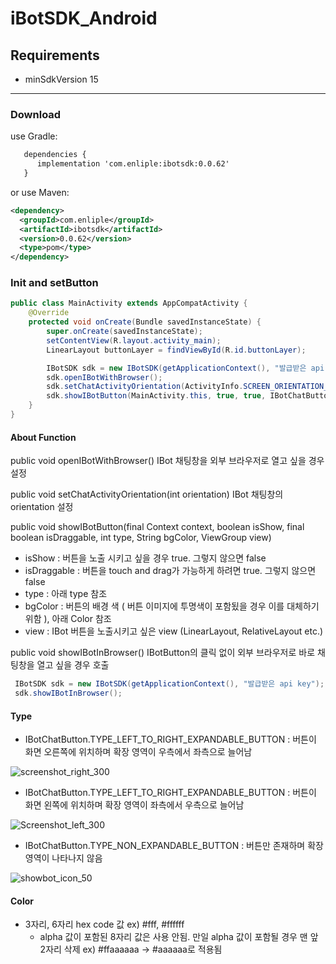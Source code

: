 # iBotSDK_Android

## Requirements
* minSdkVersion 15

---
### Download
use Gradle:

```xml
   dependencies {
      implementation 'com.enliple:ibotsdk:0.0.62'
   }
```
or use Maven:

```xml
<dependency>
  <groupId>com.enliple</groupId>
  <artifactId>ibotsdk</artifactId>
  <version>0.0.62</version>
  <type>pom</type>
</dependency>
```

### Init and setButton
```java
public class MainActivity extends AppCompatActivity {
    @Override
    protected void onCreate(Bundle savedInstanceState) {
        super.onCreate(savedInstanceState);
        setContentView(R.layout.activity_main);
        LinearLayout buttonLayer = findViewById(R.id.buttonLayer);

        IBotSDK sdk = new IBotSDK(getApplicationContext(), "발급받은 api key");
        sdk.openIBotWithBrowser();
        sdk.setChatActivityOrientation(ActivityInfo.SCREEN_ORIENTATION_PORTRAIT);
        sdk.showIBotButton(MainActivity.this, true, true, IBotChatButton.TYPE_RIGHT_TO_LEFT_EXPANDABLE_BUTTON, "#ffffff", buttonLayer);
    }
}
```
#### About Function
public void openIBotWithBrowser()
 IBot 채팅창을 외부 브라우저로 열고 싶을 경우 설정

public void setChatActivityOrientation(int orientation)
 IBot 채팅창의 orientation 설정

public void showIBotButton(final Context context, boolean isShow, final boolean isDraggable, int type, String bgColor, ViewGroup view)
 - isShow : 버튼을 노출 시키고 싶을 경우 true. 그렇지 않으면 false
 - isDraggable : 버튼을 touch and drag가 가능하게 하려면 true. 그렇지 않으면 false
 - type : 아래 type 참조
 - bgColor : 버튼의 배경 색 ( 버튼 이미지에 투명색이 포함됬을 경우 이를 대체하기 위함 ), 아래 Color 참조
 - view : IBot 버튼을 노출시키고 싶은 view (LinearLayout, RelativeLayout etc.)

public void showIBotInBrowser()
 IBotButton의 클릭 없이 외부 브라우저로 바로 채팅창을 열고 싶을 경우 호출

 ```java
  IBotSDK sdk = new IBotSDK(getApplicationContext(), "발급받은 api key");
  sdk.showIBotInBrowser();
```

#### Type
   - IBotChatButton.TYPE_LEFT_TO_RIGHT_EXPANDABLE_BUTTON : 버튼이 화면 오른쪽에 위치하며 확장 영역이 우측에서 좌측으로 늘어남

   ![screenshot_right_300](https://user-images.githubusercontent.com/56538133/66888820-00d12300-f01b-11e9-9cb8-2c62bd402b2e.jpg)
   - IBotChatButton.TYPE_LEFT_TO_RIGHT_EXPANDABLE_BUTTON : 버튼이 화면 왼쪽에 위치하며 확장 영역이 좌측에서 우측으로 늘어남

   ![Screenshot_left_300](https://user-images.githubusercontent.com/56538133/66888821-0169b980-f01b-11e9-81f8-dd9817720f9d.jpg)
   - IBotChatButton.TYPE_NON_EXPANDABLE_BUTTON : 버튼만 존재하며 확장영역이 나타나지 않음

   ![showbot_icon_50](https://user-images.githubusercontent.com/56538133/66888822-0169b980-f01b-11e9-8501-9540a4fc1408.png)


#### Color
  - 3자리, 6자리 hex code 값
    ex) #fff, #ffffff
    * alpha 값이 포함된 8자리 값은 사용 안됨. 만일 alpha 값이 포함될 경우 맨 앞 2자리 삭제
    ex) #ffaaaaaa -> #aaaaaa로 적용됨




